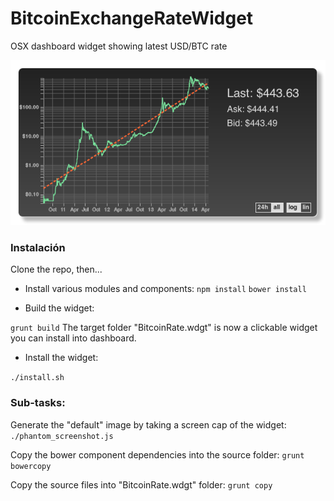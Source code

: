BitcoinExchangeRateWidget
=========================

OSX dashboard widget showing latest USD/BTC rate

![Widget Snapshot](source/Default.png)

### Instalación ###

Clone the repo, then...

* Install various modules and components:
`npm install`
`bower install`

* Build the widget:

`grunt build`
The target folder "BitcoinRate.wdgt" is now a clickable widget you can install into dashboard.

* Install the widget:

`./install.sh`

### Sub-tasks: ###

Generate the "default" image by taking a screen cap of the widget:
`./phantom_screenshot.js`

Copy the bower component dependencies into the source folder:
`grunt bowercopy`

Copy the source files into "BitcoinRate.wdgt" folder:
`grunt copy`

